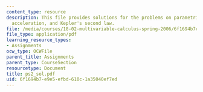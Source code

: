 ```yaml
---
content_type: resource
description: This file provides solutions for the problems on parametric curves, velocity,
  acceleration, and Kepler's second law.
file: /media/courses/18-02-multivariable-calculus-spring-2006/6f1694b7e9e5efbd610c1a35040ef7ed_ps2_sol.pdf
file_type: application/pdf
learning_resource_types:
- Assignments
ocw_type: OCWFile
parent_title: Assignments
parent_type: CourseSection
resourcetype: Document
title: ps2_sol.pdf
uid: 6f1694b7-e9e5-efbd-610c-1a35040ef7ed
---
```

